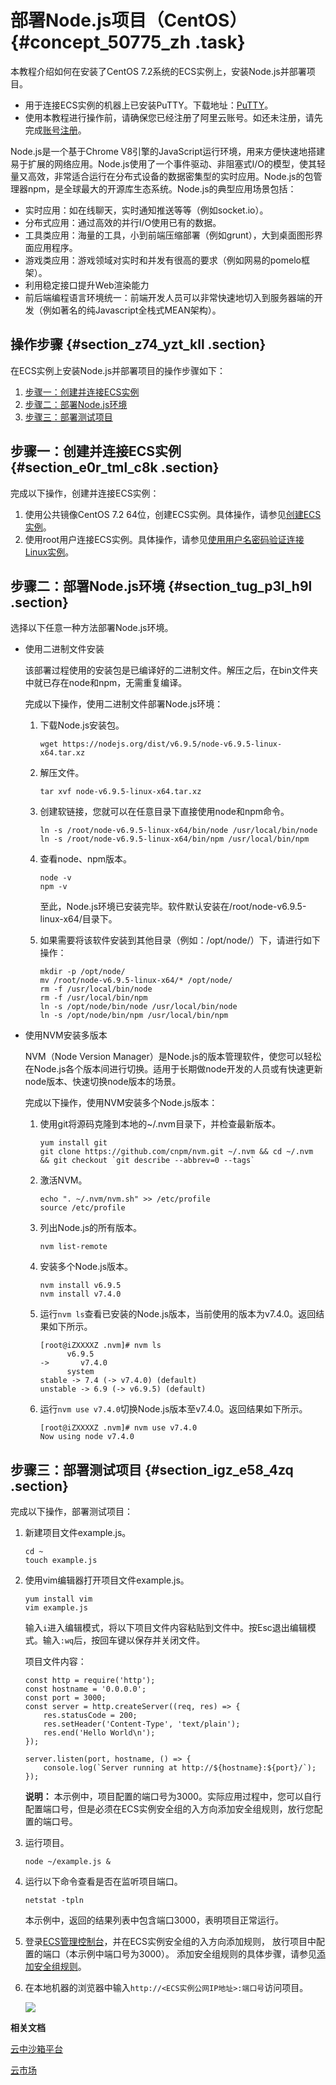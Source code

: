 # 部署Node.js项目（CentOS） {#concept_50775_zh .task}

本教程介绍如何在安装了CentOS 7.2系统的ECS实例上，安装Node.js并部署项目。

-   用于连接ECS实例的机器上已安装PuTTY。下载地址：[PuTTY](https://www.chiark.greenend.org.uk/~sgtatham/putty/)。
-   使用本教程进行操作前，请确保您已经注册了阿里云账号。如还未注册，请先完成[账号注册](https://account.aliyun.com/register/register.htm?)。

Node.js是一个基于Chrome V8引擎的JavaScript运行环境，用来方便快速地搭建易于扩展的网络应用。Node.js使用了一个事件驱动、非阻塞式I/O的模型，使其轻量又高效，非常适合运行在分布式设备的数据密集型的实时应用。Node.js的包管理器npm，是全球最大的开源库生态系统。Node.js的典型应用场景包括：

-   实时应用：如在线聊天，实时通知推送等等（例如socket.io）。
-   分布式应用：通过高效的并行I/O使用已有的数据。
-   工具类应用：海量的工具，小到前端压缩部署（例如grunt），大到桌面图形界面应用程序。
-   游戏类应用：游戏领域对实时和并发有很高的要求（例如网易的pomelo框架）。
-   利用稳定接口提升Web渲染能力
-   前后端编程语言环境统一：前端开发人员可以非常快速地切入到服务器端的开发（例如著名的纯Javascript全栈式MEAN架构）。

## 操作步骤 {#section_z74_yzt_kll .section}

在ECS实例上安装Node.js并部署项目的操作步骤如下：

1.  [步骤一：创建并连接ECS实例](#section_e0r_tml_c8k)
2.  [步骤二：部署Node.js环境](#section_tug_p3l_h9l)
3.  [步骤三：部署测试项目](#section_igz_e58_4zq)

## 步骤一：创建并连接ECS实例 {#section_e0r_tml_c8k .section}

完成以下操作，创建并连接ECS实例：

1.  使用公共镜像CentOS 7.2 64位，创建ECS实例。具体操作，请参见[创建ECS实例](../cn.zh-CN/个人版快速入门/创建ECS实例.md#)。
2.  使用root用户连接ECS实例。具体操作，请参见[使用用户名密码验证连接Linux实例](../cn.zh-CN/实例/连接实例/连接Linux实例/使用用户名密码验证连接Linux实例.md#)。

## 步骤二：部署Node.js环境 {#section_tug_p3l_h9l .section}

选择以下任意一种方法部署Node.js环境。

-   使用二进制文件安装

    该部署过程使用的安装包是已编译好的二进制文件。解压之后，在bin文件夹中就已存在node和npm，无需重复编译。

    完成以下操作，使用二进制文件部署Node.js环境：

    1.  下载Node.js安装包。

        ``` {#codeblock_8zo_2bg_g1i}
        wget https://nodejs.org/dist/v6.9.5/node-v6.9.5-linux-x64.tar.xz
        ```

    2.  解压文件。

        ``` {#codeblock_1kx_q0s_7cd}
        tar xvf node-v6.9.5-linux-x64.tar.xz
        ```

    3.  创建软链接，您就可以在任意目录下直接使用node和npm命令。

        ``` {#codeblock_or6_4uz_0g6}
        ln -s /root/node-v6.9.5-linux-x64/bin/node /usr/local/bin/node
        ln -s /root/node-v6.9.5-linux-x64/bin/npm /usr/local/bin/npm
        ```

    4.  查看node、npm版本。

        ``` {#codeblock_wy9_9jx_9xx}
        node -v
        npm -v
        ```

        至此，Node.js环境已安装完毕。软件默认安装在/root/node-v6.9.5-linux-x64/目录下。

    5.  如果需要将该软件安装到其他目录（例如：/opt/node/）下，请进行如下操作：

        ``` {#codeblock_4lp_n3t_ho3}
        mkdir -p /opt/node/
        mv /root/node-v6.9.5-linux-x64/* /opt/node/
        rm -f /usr/local/bin/node
        rm -f /usr/local/bin/npm
        ln -s /opt/node/bin/node /usr/local/bin/node
        ln -s /opt/node/bin/npm /usr/local/bin/npm
        ```

-   使用NVM安装多版本

    NVM（Node Version Manager）是Node.js的版本管理软件，使您可以轻松在Node.js各个版本间进行切换。适用于长期做node开发的人员或有快速更新node版本、快速切换node版本的场景。

    完成以下操作，使用NVM安装多个Node.js版本：

    1.  使用git将源码克隆到本地的~/.nvm目录下，并检查最新版本。

        ``` {#codeblock_jwr_mwy_406}
        yum install git
        git clone https://github.com/cnpm/nvm.git ~/.nvm && cd ~/.nvm && git checkout `git describe --abbrev=0 --tags`
        ```

    2.  激活NVM。

        ``` {#codeblock_vp9_6oy_16w}
        echo ". ~/.nvm/nvm.sh" >> /etc/profile
        source /etc/profile
        ```

    3.  列出Node.js的所有版本。

        ``` {#codeblock_8dh_rk5_h2b}
        nvm list-remote
        ```

    4.  安装多个Node.js版本。

        ``` {#codeblock_ejc_bh1_dv2}
        nvm install v6.9.5
        nvm install v7.4.0
        ```

    5.  运行`nvm ls`查看已安装的Node.js版本，当前使用的版本为v7.4.0。返回结果如下所示。

        ``` {#codeblock_dns_3vf_f14}
        [root@iZXXXXZ .nvm]# nvm ls
              v6.9.5
        ->       v7.4.0
              system
        stable -> 7.4 (-> v7.4.0) (default)
        unstable -> 6.9 (-> v6.9.5) (default)
        ```

    6.  运行`nvm use v7.4.0`切换Node.js版本至v7.4.0。返回结果如下所示。

        ``` {#codeblock_lry_ylh_3q6}
        [root@iZXXXXZ .nvm]# nvm use v7.4.0
        Now using node v7.4.0
        ```


## 步骤三：部署测试项目 {#section_igz_e58_4zq .section}

完成以下操作，部署测试项目：

1.  新建项目文件example.js。 

    ``` {#codeblock_9zl_b7a_mna}
    cd ~
    touch example.js
    ```

2.  使用vim编辑器打开项目文件example.js。 

    ``` {#codeblock_pms_cvv_uov}
    yum install vim
    vim example.js
    ```

    输入`i`进入编辑模式，将以下项目文件内容粘贴到文件中。按Esc退出编辑模式。输入`:wq`后，按回车键以保存并关闭文件。

    项目文件内容：

    ``` {#codeblock_isa_tmi_q1x}
    const http = require('http');
    const hostname = '0.0.0.0';
    const port = 3000;
    const server = http.createServer((req, res) => { 
        res.statusCode = 200;
        res.setHeader('Content-Type', 'text/plain');
        res.end('Hello World\n');
    }); 
    
    server.listen(port, hostname, () => { 
        console.log(`Server running at http://${hostname}:${port}/`);
    });
    ```

    **说明：** 本示例中，项目配置的端口号为3000。实际应用过程中，您可以自行配置端口号，但是必须在ECS实例安全组的入方向添加安全组规则，放行您配置的端口号。

3.  运行项目。 

    ``` {#codeblock_90o_q0j_lem}
    node ~/example.js &
    ```

4.  运行以下命令查看是否在监听项目端口。 

    ``` {#codeblock_9t9_jpx_49t}
    netstat -tpln
    ```

    本示例中，返回的结果列表中包含端口3000，表明项目正常运行。

5.  登录[ECS管理控制台](https://ecs.console.aliyun.com)，并在ECS实例安全组的入方向添加规则， 放行项目中配置的端口（本示例中端口号为3000）。 添加安全组规则的具体步骤，请参见[添加安全组规则](../cn.zh-CN/安全/安全组/添加安全组规则.md#)。
6.  在本地机器的浏览器中输入`http://<ECS实例公网IP地址>:端口号`访问项目。 

    ![](http://static-aliyun-doc.oss-cn-hangzhou.aliyuncs.com/assets/img/9770/156704751612144_zh-CN.png)


**相关文档**  


[云中沙箱平台](https://edu.cloudcare.cn/courses/646394e08b66441ab43f7a5e037a318e/detail)

[云市场](https://market.aliyun.com/software)

